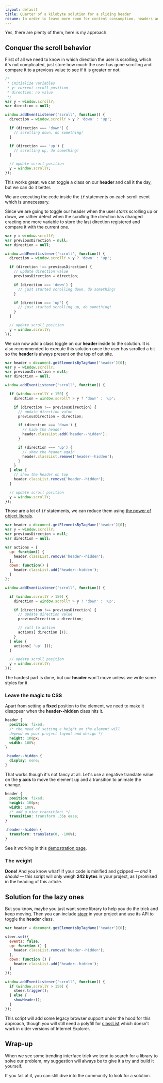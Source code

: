 ```yaml
---
layout: default
title: Quarter of a kilobyte solution for a sliding header
resume: In order to leave more room for content consumption, headers and navigation bars that hide when scrolling down and slide back when scrolling up became a common usability feature. Is there a zero dependencies light weight solution?
---
```


Yes, there are plenty of them, here is my approach.


## Conquer the scroll behavior

First of all we need to know in which direction the user is scrolling, which it's not complicated, just store how much the user has gone scrolling and compare it to a previous value to see if it is greater or not.

```js
/*
 * initialize variables
 * y: current scroll position
 * direction: no value
 */
var y = window.scrollY;
var direction = null;

window.addEventListener('scroll', function() {
  direction = window.scrollY > y ? 'down' : 'up';

  if (direction === 'down') {
    // scrolling down, do something!
  }

  if (direction === 'up') {
    // scrolling up, do something!
  }

  // update scroll position
  y = window.scrollY;
});
```

This works great, we can toggle a class on our **header** and call it the day, but we can do it better.

We are executing the code inside the `if` statements on each scroll event which is unnecessary.

Since we are going to toggle our header when the user *starts* scrolling up or down, we rather detect when the scrolling the direction has changed craeting one more variable to store the last direction registered and compare it with the current one.

```js
var y = window.scrollY;
var previousDirection = null;
var direction = null;

window.addEventListener('scroll', function() {
  direction = window.scrollY > y ? 'down' : 'up';

  if (direction !== previousDirection) {
    // update direction value
    previousDirection = direction;

    if (direction === 'down') {
      // just started scrolling down, do something!
    }

    if (direction === 'up') {
      // just started scrolling up, do something!
    }
  }

  // update scroll position
  y = window.scrollY;
});
```

We can now add a class toggle on our **header** inside to the solution. It is also recommended to execute this solution once the user has scrolled a bit so the **header** is always present on the top of out site.

```js
var header = document.getElementsByTagName('header')[0];
var y = window.scrollY;
var previousDirection = null;
var direction = null;

window.addEventListener('scroll', function() {

  if (window.scrollY > 150) {
    direction = window.scrollY > y ? 'down' : 'up';

    if (direction !== previousDirection) {
      // update direction value
      previousDirection = direction;

      if (direction === 'down') {
        // hide the header
        header.classList.add('header--hidden');
      }

      if (direction === 'up') {
        // show the header again
        header.classList.remove('header--hidden');
      }
    }
  } else {
    // show the header on top
    header.classList.remove('header--hidden');
  }

  // update scroll position
  y = window.scrollY;
});
```

Those are a lot of `if` statements, we can reduce them using [the power of object literals](/2014/10/the-power-of-using-object-literals).

```js
var header = document.getElementsByTagName('header')[0];
var y = window.scrollY;
var previousDirection = null;
var direction = null;

var actions = {
  up: function() {
    header.classList.remove('header--hidden');
  },
  down: function() {
    header.classList.add('header--hidden');
  }
};

window.addEventListener('scroll', function() {

  if (window.scrollY > 150) {
    direction = window.scrollY > y ? 'down' : 'up';

    if (direction !== previousDirection) {
      // update direction value
      previousDirection = direction;

      // call to action
      actions[ direction ]();
    }
  } else {
    actions[ 'up' ]();
  }

  // update scroll position
  y = window.scrollY;
});
```

The hardest part is done, but our **header** won't move unless we write some styles for it.


### Leave the magic to CSS

Apart from setting a **fixed** position to the element, we need to make it disappear when the **header--hidden** class hits it.

```css
header {
  position: fixed;
  /* the need of setting a height on the element will
  depend on your project layout and design */
  height: 100px;
  width: 100%;
}

.header--hidden {
  display: none;
}
```

That works though it's not fancy at all. Let's use a negative translate value on the **y axis** to move the element up and a transition to animate the change.

```css
header {
  position: fixed;
  height: 100px;
  width: 100%;
  /* add a nice transition! */
  transition: transform .35s ease;
}

.header--hidden {
  transform: translate(0, -100%);
}
```

See it working in this [demostration page](https://jeremenichelli.github.io/sticky).


### The weight

**Done!** And you know what? If your code is minified and gzipped *&mdash; and it should &mdash;* this script will only weigh **242 bytes** in your project, as I promised in the heading of this article.


## Solution for the lazy ones

But you know, maybe you just want some library to help you do the trick and keep moving. Then you can include [steer](https://jeremenichelli.github.io/steer) in your project and use its API to toggle the **header** class.

```js
var header = document.getElementsByTagName('header')[0];

steer.set({
  events: false,
  up: function () {
    header.classList.remove('header--hidden');
  },
  down: function () {
    header.classList.add('header--hidden');
  }
});

window.addEventListener('scroll', function() {
  if (window.scrollY > 150) {
    steer.trigger();
  } else {
    showHeader();
  }
});
```

This script will add some legacy browser support under the hood for this approach, though you will still need a polyfill for [classList](https://github.com/eligrey/classList.js) which doesn't work in older versions of Internet Explorer.


## Wrap-up

When we see some trending interface trick we tend to search for a library to solve our problem, my suggestion will always be to give it a try and build it yourself.

If you fail at it, you can still dive into the community to look for a solution.
